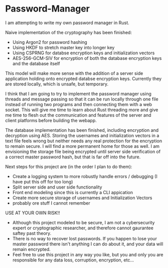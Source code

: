 # Password-Manager

I am attempting to write my own password manager in Rust.

Naive implementation of the cryptography has been finished:
  - Using Argon2 for password hashing
  - Using HKDF to stretch master key into longer key
  - Using CSPRNG for databse encryption keys and initialization vectors
  - AES-256-GCM-SIV for encryption of both the database encryption keys and the database itself

This model will make more sense with the addition of a server side application holding onto encrypted databse encryption keys. Currently they are stored locally, which is unsafe, but temporary.

I think that I am going to try to implement the password manager using threads and message passing so that it can be run locally through one file instead of running two programs and then connecting them with a web socket. This will give me time to learn about Rust threading more and give me time to flesh out the communication and features of the server and client platforms before building the webapp.

The database implementation has been finished, including encryption and decryption using AES. Storing the usernames and initialization vectors in a text file feels wrong but neither needs any real protection for the encryption to remain secure. I will find a more permanent home for those as well. I am envisioning the storage file being encrypted until server side verification of a correct master password hash, but that is far off into the future.

Next steps for this project are (in the order I plan to do them):
  - Create a logging system to more robustly handle errors / debugging (I have put this off for too long)
  - Split server side and user side functionality
  - Front end modeling since this is currently a CLI appication
  - Create more secure storage of usernames and Initialization Vectors
  - probably ore stuff I cannot remember

USE AT YOUR OWN RISK!!
  - Although this project modeled to be secure, I am not a cybersecurity expert or cryptographic researcher, and therefore cannot gaurantee saftey past theory.
  - There is no way to recover lost passwords. If you happen to lose your master password there isn't anything I can do about it, and your data will remain encrypted.
  - Feel free to use this project in any way you like, but you and only you are responsible for any data loss, corruption, encryption, etc...
